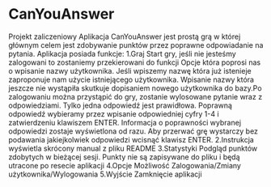 # CanYouAnswer
Projekt zaliczeniowy
Aplikacja CanYouAnswer jest prostą grą w której głównym celem jest zdobywanie punktów przez poprawne odpowiadanie na pytania.
Aplikacja posiada funkcje:
1.Graj
  Start gry, jeśli nie jesteśmy zalogowani to zostaniemy przekierowani do funkcji Opcje która poprosi nas o wpisanie nazwy użytkownika.
  Jeśli wpiszemy nazwę która już istenieje zaproponuje nam użycie istniejącego użytkownika. Wpisanie nazwy która jeszcze nie wystąpiła skutkuje
  dopisaniem nowego użytkownika do bazy.Po zalogowaniu można przystąpić do gry, zostanie wylosowane pytanie wraz z odpowiedziami. Tylko jedna
  odpowiedź jest prawidłowa. Poprawną odpowiedź wybieramy przez wpisanie odpowiedniej cyfry 1-4 i zatwierdzeniu klawiszem ENTER. Informacja 
  o poprawności wybranej odpowiedzi zostaje wyświetlona od razu. Aby przerwać grę wystarczy bez podawania jakiejkolwiek odpowiedzi wcisnąć
  klawisz ENTER.
2.Instrukcja
  wyświetla skrócony manual z pliku README
3.Statystyki
  Podgląd punktów zdobytych w bieżącej sesji. Punkty nie są zapisywane do pliku i będą utracone po resecie aplikacji
4.Opcje
  Możliwość Zalogowania/Zmiany użytkownika/Wylogowania
5.Wyjście
  Zamknięcie aplikacji
